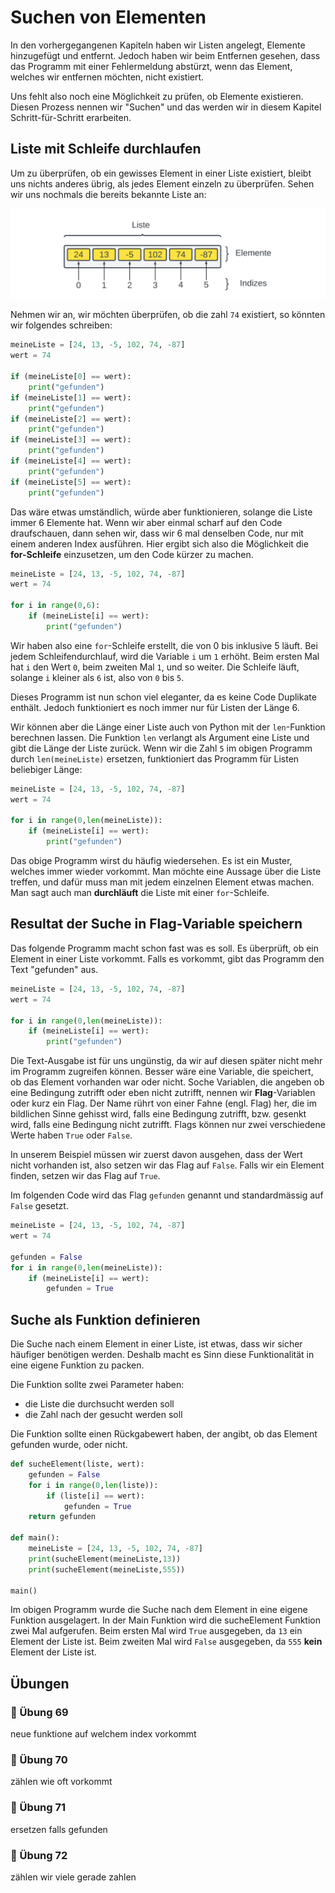 # Suchen von Elementen

In den vorhergegangenen Kapiteln haben wir Listen angelegt,
Elemente hinzugefügt und entfernt.
Jedoch haben wir beim Entfernen gesehen,
dass das Programm mit einer Fehlermeldung abstürzt,
wenn das Element, welches wir entfernen möchten, nicht existiert.

Uns fehlt also noch eine Möglichkeit zu prüfen, ob Elemente existieren.
Diesen Prozess nennen wir "Suchen" und 
das werden wir in diesem Kapitel Schritt-für-Schritt erarbeiten.

## Liste mit Schleife durchlaufen

Um zu überprüfen, ob ein gewisses Element in einer Liste existiert,
bleibt uns nichts anderes übrig, als jedes Element einzeln zu überprüfen.
Sehen wir uns nochmals die bereits bekannte Liste an:

![Darstellung einer Liste mit sechs Elementen](./images/lists.png)

Nehmen wir an, wir möchten überprüfen, ob die zahl `74` existiert,
so könnten wir folgendes schreiben:

```python
meineListe = [24, 13, -5, 102, 74, -87]
wert = 74

if (meineListe[0] == wert):
    print("gefunden")
if (meineListe[1] == wert):
    print("gefunden")
if (meineListe[2] == wert):
    print("gefunden")
if (meineListe[3] == wert):
    print("gefunden")
if (meineListe[4] == wert):
    print("gefunden")
if (meineListe[5] == wert):
    print("gefunden")
```

Das wäre etwas umständlich, würde aber funktionieren,
solange die Liste immer 6 Elemente hat.
Wenn wir aber einmal scharf auf den Code draufschauen,
dann sehen wir, dass wir 6 mal denselben Code,
nur mit einem anderen Index ausführen.
Hier ergibt sich also die Möglichkeit die **for-Schleife** einzusetzen,
um den Code kürzer zu machen.

```python
meineListe = [24, 13, -5, 102, 74, -87]
wert = 74

for i in range(0,6):
    if (meineListe[i] == wert):
        print("gefunden")
```

Wir haben also eine `for`-Schleife erstellt,
die von 0 bis inklusive 5 läuft.
Bei jedem Schleifendurchlauf,
wird die Variable `i` um `1` erhöht.
Beim ersten Mal hat `i` den Wert `0`,
beim zweiten Mal `1`, und so weiter.
Die Schleife läuft, solange `i` kleiner als `6` ist,
also von `0` bis `5`.

Dieses Programm ist nun schon viel eleganter,
da es keine Code Duplikate enthält.
Jedoch funktioniert es noch immer nur
für Listen der Länge 6.

Wir können aber die Länge einer Liste auch
von Python mit der `len`-Funktion berechnen lassen.
Die Funktion `len` verlangt als Argument eine Liste
und gibt die Länge der Liste zurück.
Wenn wir die Zahl `5` im obigen Programm durch `len(meineListe)`
ersetzen, funktioniert das Programm für Listen beliebiger Länge:

```python
meineListe = [24, 13, -5, 102, 74, -87]
wert = 74

for i in range(0,len(meineListe)):
    if (meineListe[i] == wert):
        print("gefunden")
```

Das obige Programm wirst du häufig wiedersehen.
Es ist ein Muster, welches immer wieder vorkommt.
Man möchte eine Aussage über die Liste treffen,
und dafür muss man mit jedem einzelnen Element etwas machen.
Man sagt auch man **durchläuft** die Liste mit einer `for`-Schleife.

## Resultat der Suche in Flag-Variable speichern

Das folgende Programm macht schon fast was es soll.
Es überprüft, ob ein Element in einer Liste vorkommt.
Falls es vorkommt, gibt das Programm den Text "gefunden" aus.

```python
meineListe = [24, 13, -5, 102, 74, -87]
wert = 74

for i in range(0,len(meineListe)):
    if (meineListe[i] == wert):
        print("gefunden")
```

Die Text-Ausgabe ist für uns ungünstig, da wir auf diesen später nicht
mehr im Programm zugreifen können.
Besser wäre eine Variable, die speichert, ob das Element vorhanden war oder nicht. 
Soche Variablen, die angeben ob eine Bedingung zutrifft oder eben nicht zutrifft, 
nennen wir **Flag**-Variablen oder kurz ein Flag. Der Name rührt von einer Fahne (engl. Flag) her,
die im bildlichen Sinne gehisst wird, falls eine Bedingung zutrifft,
bzw. gesenkt wird, falls eine Bedingung nicht zutrifft.
Flags können nur zwei verschiedene Werte haben `True` oder `False`.

In unserem Beispiel müssen wir zuerst davon ausgehen, dass der Wert nicht vorhanden ist,
also setzen wir das Flag auf `False`. Falls wir ein Element finden, setzen wir das Flag auf `True`.

Im folgenden Code wird das Flag `gefunden` genannt und standardmässig auf `False` gesetzt.
```python
meineListe = [24, 13, -5, 102, 74, -87]
wert = 74

gefunden = False
for i in range(0,len(meineListe)):
    if (meineListe[i] == wert):
        gefunden = True
```

## Suche als Funktion definieren

Die Suche nach einem Element in einer Liste,
ist etwas, dass wir sicher häufiger benötigen werden.
Deshalb macht es Sinn diese Funktionalität in eine eigene Funktion zu packen.

Die Funktion sollte zwei Parameter haben:

* die Liste die durchsucht werden soll
* die Zahl nach der gesucht werden soll

Die Funktion sollte einen Rückgabewert haben,
der angibt, ob das Element gefunden wurde, oder nicht.

```python
def sucheElement(liste, wert):
    gefunden = False
    for i in range(0,len(liste)):
        if (liste[i] == wert):
            gefunden = True
    return gefunden

def main():
    meineListe = [24, 13, -5, 102, 74, -87]
    print(sucheElement(meineListe,13))
    print(sucheElement(meineListe,555))

main()
```

Im obigen Programm wurde die Suche nach dem Element in eine eigene Funktion ausgelagert.
In der Main Funktion wird die sucheElement Funktion zwei Mal aufgerufen.
Beim ersten Mal wird `True` ausgegeben, da `13` ein Element der Liste ist.
Beim zweiten Mal wird `False` ausgegeben, da `555` **kein** Element der Liste ist.




## Übungen

### 📝 Übung 69

neue funktione
auf welchem index vorkommt

### 📝 Übung 70
zählen wie oft vorkommt

### 📝 Übung 71
ersetzen falls gefunden


### 📝 Übung 72
zählen wir viele gerade zahlen







